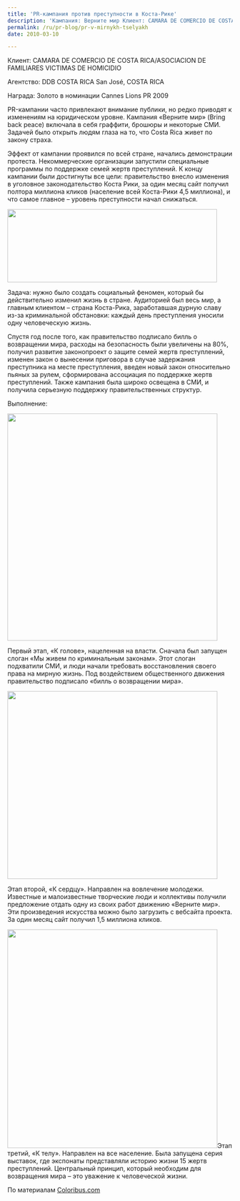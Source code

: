 ```yaml
---
title: 'PR-кампания против преступности в Коста-Рике'
description: 'Кампания: Верните мир Клиент: CAMARA DE COMERCIO DE COSTA RICA/ASOCIACION DE FAMILIARES VICTIMAS DE HOMICIDIO Агентство: DDB COSTA RICA San José, COSTA RICA Награда: Золото в номинации Cannes Lions PR 2009'
permalink: /ru/pr-blog/pr-v-mirnykh-tselyakh
date: 2010-03-10

---
```


Клиент: CAMARA DE COMERCIO DE COSTA RICA/ASOCIACION DE FAMILIARES VICTIMAS DE HOMICIDIO

Агентство: DDB COSTA RICA San José, COSTA RICA

Награда: Золото в номинации Cannes Lions PR 2009

PR-кампании часто привлекают внимание публики, но редко приводят к изменениям  на юридическом уровне. Кампания «Верните мир» (Bring back peace) включала в себя граффити, брошюры и некоторые СМИ.  Задачей было открыть людям глаза на то, что Costa Rica живет по закону страха.

Эффект от кампании проявился по всей стране, начались демонстрации протеста.  Некоммерческие организации запустили специальные программы по поддержке семей жертв преступлений. К концу кампании были достигнуты все цели: правительство внесло изменения в уголовное законодательство Коста Рики, за один месяц сайт получил полтора миллиона кликов (население всей Коста-Рики 4,5 миллиона), и что самое главное – уровень преступности начал снижаться.

<img src="{{ site.assets }}/upload/4_0.jpg" alt="" class="post__img" width="469" height="164">

Задача: нужно было создать социальный феномен, который бы действительно изменил жизнь в стране. Аудиторией был весь мир, а главным клиентом – страна Коста-Рика, заработавшая дурную славу из-за криминальной обстановки: каждый день преступления уносили одну человеческую жизнь.

Спустя год после того, как правительство подписало билль о возвращении мира, расходы на безопасность были увеличены на 80%, получил развитие законопроект о защите семей жертв преступлений, изменен закон о вынесении приговора в случае задержания преступника на месте преступления,  введен новый закон относительно пьяных за рулем, сформирована ассоциация по поддержке жертв преступлений. Также кампания была широко освещена в СМИ, и получила серьезную поддержку правительственных структур.

Выполнение:

<img src="{{ site.assets }}/upload/1_1.jpg" alt="" class="post__img" width="470" height="509">

Первый этап, «К голове», нацеленная на власти.  Сначала был запущен слоган «Мы живем по криминальным законам». Этот слоган подхватили СМИ, и люди начали требовать восстановления своего права на мирную жизнь. Под воздействием общественного движения правительство подписало «билль о возвращении мира».

<img src="{{ site.assets }}/upload/2_1.jpg" alt="" class="post__img" width="470" height="421">

Этап второй, «К сердцу». Направлен на вовлечение молодежи. Известные и малоизвестные творческие люди и коллективы получили предложение отдать одну из своих работ движению «Верните мир». Эти произведения искусства можно было загрузить с вебсайта проекта. За один месяц сайт получил 1,5 миллиона кликов.

<span class="inline inline-left"><img src="{{ site.assets }}/upload/3_0.jpg" alt="" class="post__img" width="470" height="490"></span>Этап третий, «К телу». Направлен на все население. Была запущена серия выставок, где экспонаты представляли историю жизни 15 жертв преступлений. Центральный принцип, который необходим для возвращения мира – это уважение к человеческой жизни.

По материалам <a href="http://www.coloribus.com/award_show_winners/Cannes_Lions/year2009/">Coloribus.com</a>

